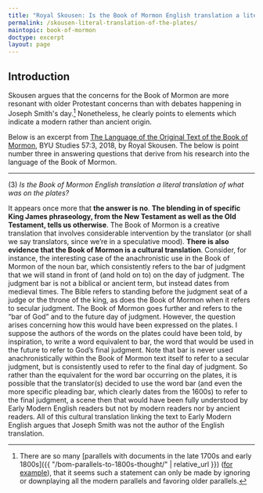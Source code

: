 ```yaml
---
title: "Royal Skousen: Is the Book of Mormon English translation a literal translation of what was on the plates?"
permalink: /skousen-literal-translation-of-the-plates/
maintopic: book-of-mormon
doctype: excerpt
layout: page
---
```


## Introduction

Skousen argues that the concerns for the Book of Mormon are more resonant with older Protestant concerns than with debates happening in Joseph Smith's day.[^whynotmodern]  Nonetheless, he clearly points to elements which indicate a modern rather than ancient origin.

Below is an excerpt from [The Language of the Original Text of the Book of Mormon](https://web.archive.org/web/20201111225433/https://byustudies.byu.edu/content/language-original-text-book-mormon), BYU Studies 57:3, 2018, by Royal Skousen.  The below is point number three in answering questions that derive from his research into the language of the Book of Mormon.

---

(3) *Is the Book of Mormon English translation a literal translation of what was on the plates?*

It appears once more that **the answer is no**. **The blending in of specific King James phraseology, from the New Testament as well as the Old Testament, tells us otherwise**. The Book of Mormon is a creative translation that involves considerable intervention by the translator (or shall we say translators, since we’re in a speculative mood). **There is also evidence that the Book of Mormon is a cultural translation**. Consider, for instance, the interesting case of the anachronistic use in the Book of Mormon of the noun bar, which consistently refers to the bar of judgment that we will stand in front of (and hold on to) on the day of judgment. The judgment bar is not a biblical or ancient term, but instead dates from medieval times. The Bible refers to standing before the judgment seat of a judge or the throne of the king, as does the Book of Mormon when it refers to secular judgment. The Book of Mormon goes further and refers to the “bar of God” and to the future day of judgment. However, the question arises concerning how this would have been expressed on the plates. I suppose the authors of the words on the plates could have been told, by inspiration, to write a word equivalent to bar, the word that would be used in the future to refer to God’s final judgment. Note that bar is never used anachronistically within the Book of Mormon text itself to refer to a secular judgment, but is consistently used to refer to the final day of judgment. So rather than the equivalent for the word bar occurring on the plates, it is possible that the translator(s) decided to use the word bar (and even the more specific pleading bar, which clearly dates from the 1600s) to refer to the final judgment, a scene then that would have been fully understood by Early Modern English readers but not by modern readers nor by ancient readers. All of this cultural translation linking the text to Early Modern English argues that Joseph Smith was not the author of the English translation.

[^whynotmodern]: There are so many [parallels with documents in the late 1700s and early 1800s]({{ "/bom-parallels-to-1800s-thought/" | relative_url }}) ([for example](https://faenrandir.github.io/a_careful_examination/documents/book_of_mormon/echoes/echoes_of_1800s.pdf)), that it seems such a statement can only be made by ignoring or downplaying all the modern parallels and favoring older parallels.


